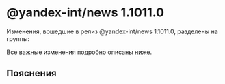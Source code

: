 # @yandex-int/news 1.1011.0

<!-- ЧЕЛОВЕЧЕСКОЕ ВСТУПЛЕНИЕ -->

Изменения, вошедшие в релиз @yandex-int/news 1.1011.0, разделены на группы:

Все важные изменения подробно описаны [ниже](#Пояснения).

## Пояснения

